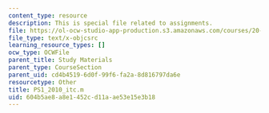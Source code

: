 ```yaml
---
content_type: resource
description: This is special file related to assignments.
file: https://ol-ocw-studio-app-production.s3.amazonaws.com/courses/20-320-analysis-of-biomolecular-and-cellular-systems-fall-2012/604b5ae8a8e1452cd11aae53e15e3b18_PS1_2010_itc.m
file_type: text/x-objcsrc
learning_resource_types: []
ocw_type: OCWFile
parent_title: Study Materials
parent_type: CourseSection
parent_uid: cd4b4519-6d0f-99f6-fa2a-8d816797da6e
resourcetype: Other
title: PS1_2010_itc.m
uid: 604b5ae8-a8e1-452c-d11a-ae53e15e3b18
---
```

